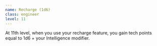 ```yaml
---
name: Recharge (1d6)
class: engineer
level: 11
---
```

At 11th level, when you use your recharge feature, you gain tech points equal to 1d6 + your Intelligence modifier.
